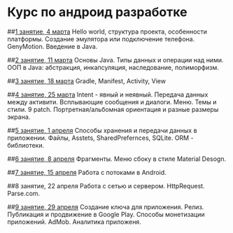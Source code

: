 # Курс по андроид разработке

##[1 занятие, 4 марта](https://github.com/vasyarv/android_course/tree/master/lesson1)
Hello world, структура проекта, особенности платформы. Создание эмулятора или подключение телефона. GenyMotion. Введение в Java.

##[2 занятие, 11 марта](https://github.com/vasyarv/android_course/tree/master/lesson2)
Основы Java. Типы данных и операции над ними. ООП в Java: абстракция, инкапсуляция, наследование, полиморфизм.

##[3 занятие, 18 марта](https://github.com/vasyarv/android_course/tree/master/lesson3)
Gradle, Manifest, Activity, View

##[4 занятие, 25 марта](https://github.com/vasyarv/android_course/tree/master/lesson4)
Intent - явный и неявный. Передача данных между активити. Всплывающие сообщения и диалоги. Меню. Темы и стили. 9 patch. Портретная/альбомная ориентация и разные размеры экрана.

##[5 занятие, 1 апреля](https://github.com/vasyarv/android_course/tree/master/lesson5)
Способы хранения и передачи данных в приложении. Файлы, Asstets, SharedPrefernces, SQLite. ORM - библиотеки.

##[6 занятие, 8 апреля](https://github.com/vasyarv/android_course/tree/master/lesson6)
Фрагменты. Меню сбоку в стиле Material Desogn. 

##[7 занятие, 15 апреля](https://github.com/vasyarv/android_course/tree/master/lesson7)
Работа с потоками в Android. 

##8 занятие, 22 апреля
Работа с сетью и сервером. HttpRequest. Parse.com.

##[9 занятие, 29 апреля](https://github.com/vasyarv/android_course/tree/master/lesson9)
Создание ключа для приложения. Релиз. Публикация и продвижение в Google Play. Способы монетизации приложений. AdMob. Аналитика приложеня.
